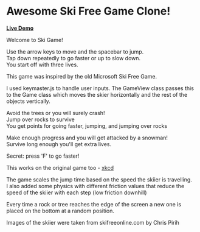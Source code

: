 # Awesome Ski Free Game Clone!

**[Live Demo][live-demo]**

[live-demo]:
[description]:
Welcome to Ski Game!

Use the arrow keys to move and the spacebar to jump.  
Tap down repeatedly to go faster or up to slow down.  
You start off with three lives.

This game was inspired by the old Microsoft Ski Free Game.

I used keymaster.js to handle user inputs. The GameView class passes this to the Game class which moves the skier horizontally and the rest of the objects vertically.

Avoid the trees or you will surely crash!  
Jump over rocks to survive  
You get points for going faster, jumping, and jumping over rocks

Make enough progress and you will get attacked by a snowman!  
Survive long enough you'll get extra lives.

Secret: press 'F' to go faster!

This works on the original game too - [xkcd](https://xkcd.com/667/)

The game scales the jump time based on the speed the skiier is travelling.  
I also added some physics with different friction values that reduce the speed of the skiier with each step (low friction downhill)

Every time a rock or tree reaches the edge of the screen a new one is placed on the bottom at a random position.

Images of the skiier were taken from skifreeonline.com by Chris Pirih
